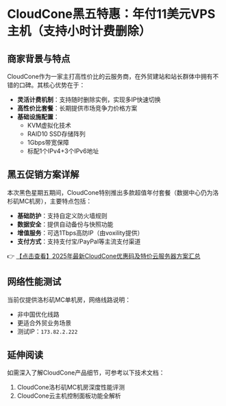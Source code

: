 # CloudCone黑五特惠：年付11美元VPS主机（支持小时计费删除）

## 商家背景与特点

CloudCone作为一家主打高性价比的云服务商，在外贸建站和站长群体中拥有不错的口碑。其核心优势在于：

- **灵活计费机制**：支持随时删除实例，实现多IP快速切换
- **高性价比套餐**：长期提供市场竞争力价格方案
- **基础设施配置**：
  - KVM虚拟化技术
  - RAID10 SSD存储阵列
  - 1Gbps带宽保障
  - 标配1个IPv4+3个IPv6地址

## 黑五促销方案详解

本次黑色星期五期间，CloudCone特别推出多款超值年付套餐（数据中心仍为洛杉矶MC机房），主要特点包括：

- **基础防护**：支持自定义防火墙规则
- **数据安全**：提供自动备份与快照功能
- **增值服务**：可选1Tbps高防IP（由voxility提供）
- **支付方式**：支持支付宝/PayPal等主流支付渠道

👉 [【点击查看】2025年最新CloudCone优惠码及特价云服务器方案汇总](https://bit.ly/Cloudcone)

## 网络性能测试

当前仅提供洛杉矶MC单机房，网络线路说明：

- 非中国优化线路
- 更适合外贸业务场景
- 测试IP：`173.82.2.222`

## 延伸阅读

如需深入了解CloudCone产品细节，可参考以下技术文档：

1. CloudCone洛杉矶MC机房深度性能评测
2. CloudCone云主机控制面板功能全解析